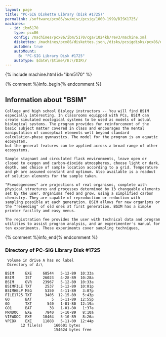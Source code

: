 ```yaml
---
layout: page
title: "PC-SIG Diskette Library (Disk #1725)"
permalink: /software/pcx86/sw/misc/pcsig/1000-1999/DISK1725/
machines:
  - id: ibm5170
    type: pcx86
    config: /machines/pcx86/ibm/5170/cga/1024kb/rev3/machine.xml
    diskettes: /machines/pcx86/diskettes.json,/disks/pcsigdisks/pcx86/diskettes.json
    autoGen: true
    autoMount:
      B: "PC-SIG Library Disk #1725"
    autoType: $date\r$time\rB:\rDIR\r
---
```


{% include machine.html id="ibm5170" %}

{% comment %}info_begin{% endcomment %}

## Information about "BSIM"

    College and high school Biology instructors -- You will find BSIM
    especially interesting. In classrooms equipped with PCs, BSIM can
    create simulated ecological systems to be used as models of actual
    biological systems. The program provides fun reinforcement of the
    basic subject matter covered in class and encourages the mental
    manipulation of conceptual elements well beyond standard
    calculation-phase gymnastics. The model for the program is an aquatic
    ecosystem,
    but the general features can be applied across a broad range of other
    ecosystems.
    
    Sample stagnant and circulated flask environments, leave open or
    closed to oxygen and carbon-dioxide atmospheres, choose light or dark,
    depth, and choice of sample location according to a grid. Temperature
    and pH are assumed constant and optimum. Also available is a readout
    of solution elements for the sample taken.
    
    "Pseudogenomes" are projections of real organisms, complete with
    physical structures and processes determined by 13 changeable elements
    set by the user. Organisms feed and grow, using a simplified carbon
    chemistry. They are capable of reproduction or reduction with
    sampling possible at each generation. BSIM allows for new organisms or
    the "reseeding" of old ones at first generation. BSIM has a simple
    printer facility and easy menus.
    
    The registration fee provides the user with technical data and program
    utilities to assist program analysis, and an experimenter's manual for
    ten experiments. These experiments cover sampling techniques,
{% comment %}info_end{% endcomment %}


### Directory of PC-SIG Library Disk #1725

     Volume in drive A has no label
     Directory of A:\

    BSIM     EXE     68544   5-12-89  10:33a
    BSIM     IST     26023   4-28-89  10:28a
    BSIM     OVR     23967   5-12-89  10:33a
    BSIMFILE TXT      2537   5-12-89  10:01p
    BSIMHELP MSG      5350   4-11-89   3:07p
    FILE1725 TXT      3405  12-15-89   5:43p
    GO       BAT         5   5-11-89  12:55p
    GO       TXT       540   1-01-80  12:19a
    GO1      BAT        38   1-01-80   1:37a
    PRNDOC   EXE      7840   5-10-89   8:10a
    VIEWDOC  EXE     10464   5-10-89   8:26a
    VPEBX    EXE     11888   5-11-89  12:44p
           12 file(s)     160601 bytes
                          154624 bytes free
